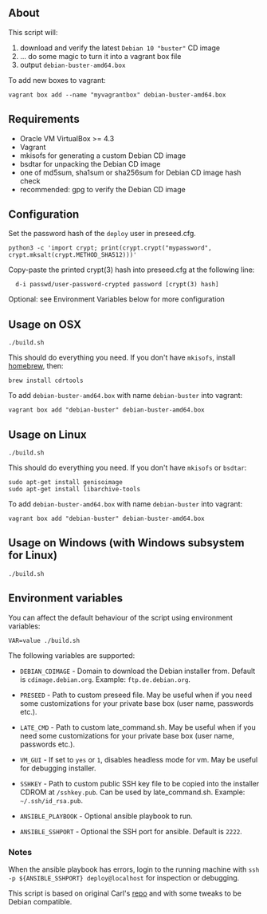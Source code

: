 ## About

This script will:

 1. download and verify the latest `Debian 10 "buster"` CD image
 2. ... do some magic to turn it into a vagrant box file
 3. output `debian-buster-amd64.box`

To add new boxes to vagrant:

    vagrant box add --name "myvagrantbox" debian-buster-amd64.box

## Requirements

 * Oracle VM VirtualBox >= 4.3
 * Vagrant
 * mkisofs for generating a custom Debian CD image
 * bsdtar for unpacking the Debian CD image
 * one of md5sum, sha1sum or sha256sum for Debian CD image hash check
 * recommended: gpg to verify the Debian CD image

## Configuration

Set the password hash of the `deploy` user in preseed.cfg.

    python3 -c 'import crypt; print(crypt.crypt("mypassword", crypt.mksalt(crypt.METHOD_SHA512)))'

Copy-paste the printed crypt(3) hash into preseed.cfg at the following line:

      d-i passwd/user-password-crypted password [crypt(3) hash]

Optional: see Environment Variables below for more configuration

## Usage on OSX

    ./build.sh

This should do everything you need. If you don't have `mkisofs`, install [homebrew](http://mxcl.github.com/homebrew/), then:

    brew install cdrtools

To add `debian-buster-amd64.box` with name `debian-buster` into vagrant:

    vagrant box add "debian-buster" debian-buster-amd64.box

## Usage on Linux

    ./build.sh

This should do everything you need. If you don't have `mkisofs` or `bsdtar`:

    sudo apt-get install genisoimage
    sudo apt-get install libarchive-tools

To add `debian-buster-amd64.box` with name `debian-buster` into vagrant:

    vagrant box add "debian-buster" debian-buster-amd64.box

## Usage on Windows (with Windows subsystem for Linux)

    ./build.sh

## Environment variables

You can affect the default behaviour of the script using environment variables:

    VAR=value ./build.sh

The following variables are supported:

* `DEBIAN_CDIMAGE` - Domain to download the Debian installer from. Default is `cdimage.debian.org`. Example: `ftp.de.debian.org`.

* `PRESEED` - Path to custom preseed file. May be useful when if you need some customizations for your private base box (user name, passwords etc.).

* `LATE_CMD` - Path to custom late_command.sh. May be useful when if you need some customizations for your private base box (user name, passwords etc.).

* `VM_GUI` - If set to `yes` or `1`, disables headless mode for vm. May be useful for debugging installer.

* `SSHKEY` - Path to custom public SSH key file to be copied into the installer CDROM at `/sshkey.pub`. Can be used by late_command.sh. Example: `~/.ssh/id_rsa.pub`.

* `ANSIBLE_PLAYBOOK` - Optional ansible playbook to run.

* `ANSIBLE_SSHPORT` - Optional the SSH port for ansible. Default is `2222`.



### Notes

When the ansible playbook has errors, login to the running machine with
`ssh -p ${ANSIBLE_SSHPORT} deploy@localhost` for inspection or debugging.

This script is based on original Carl's [repo](https://github.com/cal/vagrant-ubuntu-precise-64) and with some tweaks to be Debian compatible.

